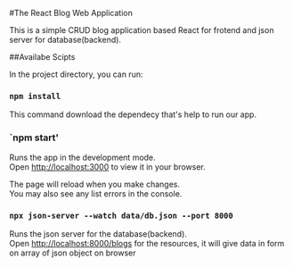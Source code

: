 #The React Blog Web Application

This is a simple CRUD blog application based React for frotend and json server for database(backend).

##Availabe Scipts

In the project directory, you can run:

### `npm install`

This command download the dependecy that's help to run our app.

### `npm start'

Runs the app in the development mode.\
Open [http://localhost:3000](http://localhost:3000) to view it in your browser.

The page will reload when you make changes.\
You may also see any list errors in the console.

### `npx json-server --watch data/db.json --port 8000`

Runs the json server for the database(backend).\
Open [http://localhost:8000/blogs](http://localhost:8000/blogs) for the resources, it will give data in form on array of json object on browser
